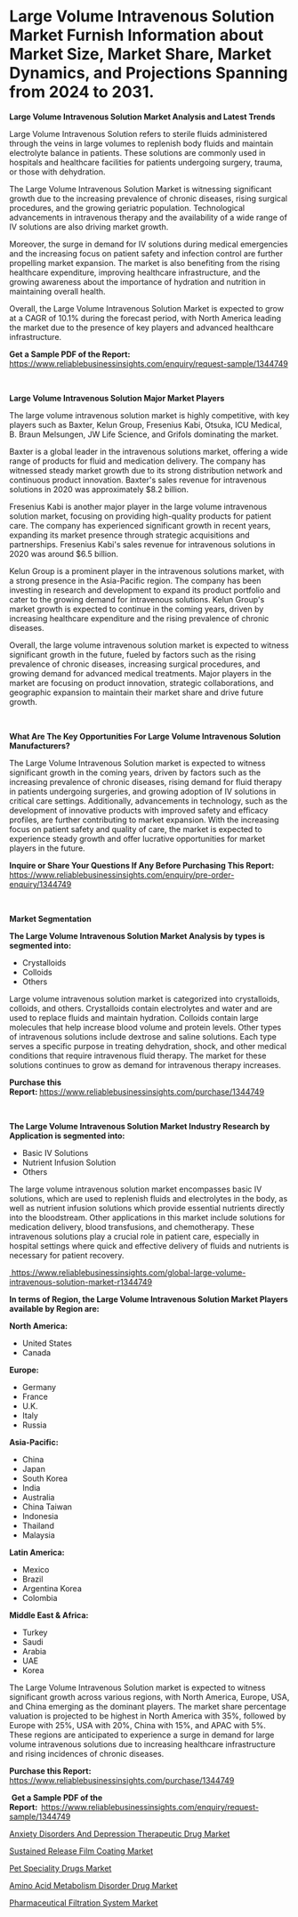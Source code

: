 <p><h1>Large Volume Intravenous Solution Market Furnish Information about Market Size, Market Share, Market Dynamics, and Projections Spanning from 2024 to 2031.</h1></p><p><strong>Large Volume Intravenous Solution Market Analysis and Latest Trends</strong></p>
<p><p>Large Volume Intravenous Solution refers to sterile fluids administered through the veins in large volumes to replenish body fluids and maintain electrolyte balance in patients. These solutions are commonly used in hospitals and healthcare facilities for patients undergoing surgery, trauma, or those with dehydration.</p><p>The Large Volume Intravenous Solution Market is witnessing significant growth due to the increasing prevalence of chronic diseases, rising surgical procedures, and the growing geriatric population. Technological advancements in intravenous therapy and the availability of a wide range of IV solutions are also driving market growth.</p><p>Moreover, the surge in demand for IV solutions during medical emergencies and the increasing focus on patient safety and infection control are further propelling market expansion. The market is also benefiting from the rising healthcare expenditure, improving healthcare infrastructure, and the growing awareness about the importance of hydration and nutrition in maintaining overall health.</p><p>Overall, the Large Volume Intravenous Solution Market is expected to grow at a CAGR of 10.1% during the forecast period, with North America leading the market due to the presence of key players and advanced healthcare infrastructure.</p></p>
<p><strong>Get a Sample PDF of the Report:&nbsp;</strong> <a href="https://www.reliablebusinessinsights.com/enquiry/request-sample/1344749">https://www.reliablebusinessinsights.com/enquiry/request-sample/1344749</a></p>
<p>&nbsp;</p>
<p><strong>Large Volume Intravenous Solution Major Market Players</strong></p>
<p><p>The large volume intravenous solution market is highly competitive, with key players such as Baxter, Kelun Group, Fresenius Kabi, Otsuka, ICU Medical, B. Braun Melsungen, JW Life Science, and Grifols dominating the market. </p><p>Baxter is a global leader in the intravenous solutions market, offering a wide range of products for fluid and medication delivery. The company has witnessed steady market growth due to its strong distribution network and continuous product innovation. Baxter's sales revenue for intravenous solutions in 2020 was approximately $8.2 billion.</p><p>Fresenius Kabi is another major player in the large volume intravenous solution market, focusing on providing high-quality products for patient care. The company has experienced significant growth in recent years, expanding its market presence through strategic acquisitions and partnerships. Fresenius Kabi's sales revenue for intravenous solutions in 2020 was around $6.5 billion.</p><p>Kelun Group is a prominent player in the intravenous solutions market, with a strong presence in the Asia-Pacific region. The company has been investing in research and development to expand its product portfolio and cater to the growing demand for intravenous solutions. Kelun Group's market growth is expected to continue in the coming years, driven by increasing healthcare expenditure and the rising prevalence of chronic diseases.</p><p>Overall, the large volume intravenous solution market is expected to witness significant growth in the future, fueled by factors such as the rising prevalence of chronic diseases, increasing surgical procedures, and growing demand for advanced medical treatments. Major players in the market are focusing on product innovation, strategic collaborations, and geographic expansion to maintain their market share and drive future growth.</p></p>
<p>&nbsp;</p>
<p><strong>What Are The Key Opportunities For Large Volume Intravenous Solution Manufacturers?</strong></p>
<p><p>The Large Volume Intravenous Solution market is expected to witness significant growth in the coming years, driven by factors such as the increasing prevalence of chronic diseases, rising demand for fluid therapy in patients undergoing surgeries, and growing adoption of IV solutions in critical care settings. Additionally, advancements in technology, such as the development of innovative products with improved safety and efficacy profiles, are further contributing to market expansion. With the increasing focus on patient safety and quality of care, the market is expected to experience steady growth and offer lucrative opportunities for market players in the future.</p></p>
<p><strong>Inquire or Share Your Questions If Any Before Purchasing This Report:</strong> <a href="https://www.reliablebusinessinsights.com/enquiry/pre-order-enquiry/1344749">https://www.reliablebusinessinsights.com/enquiry/pre-order-enquiry/1344749</a></p>
<p>&nbsp;</p>
<p><strong>Market Segmentation</strong></p>
<p><strong>The Large Volume Intravenous Solution Market Analysis by types is segmented into:</strong></p>
<p><ul><li>Crystalloids</li><li>Colloids</li><li>Others</li></ul></p>
<p><p>Large volume intravenous solution market is categorized into crystalloids, colloids, and others. Crystalloids contain electrolytes and water and are used to replace fluids and maintain hydration. Colloids contain large molecules that help increase blood volume and protein levels. Other types of intravenous solutions include dextrose and saline solutions. Each type serves a specific purpose in treating dehydration, shock, and other medical conditions that require intravenous fluid therapy. The market for these solutions continues to grow as demand for intravenous therapy increases.</p></p>
<p><strong>Purchase this Report:&nbsp;</strong><a href="https://www.reliablebusinessinsights.com/purchase/1344749">https://www.reliablebusinessinsights.com/purchase/1344749</a></p>
<p>&nbsp;</p>
<p><strong>The Large Volume Intravenous Solution Market Industry Research by Application is segmented into:</strong></p>
<p><ul><li>Basic IV Solutions</li><li>Nutrient Infusion Solution</li><li>Others</li></ul></p>
<p><p>The large volume intravenous solution market encompasses basic IV solutions, which are used to replenish fluids and electrolytes in the body, as well as nutrient infusion solutions which provide essential nutrients directly into the bloodstream. Other applications in this market include solutions for medication delivery, blood transfusions, and chemotherapy. These intravenous solutions play a crucial role in patient care, especially in hospital settings where quick and effective delivery of fluids and nutrients is necessary for patient recovery.</p></p>
<p><a href="https://www.reliablebusinessinsights.com/global-large-volume-intravenous-solution-market-r1344749">&nbsp;https://www.reliablebusinessinsights.com/global-large-volume-intravenous-solution-market-r1344749</a></p>
<p><strong>In terms of Region, the Large Volume Intravenous Solution Market Players available by Region are:</strong></p>
<p>
    <p> <strong> North America: </strong>
        <ul>
            <li>United States</li>
            <li>Canada</li>
        </ul>
        </p> 
    <p> <strong> Europe: </strong>
        <ul>
            <li>Germany</li>
            <li>France</li>
            <li>U.K.</li>
            <li>Italy</li>
            <li>Russia</li>
        </ul>
        </p> 
    <p> <strong> Asia-Pacific: </strong>
        <ul>
            <li>China</li>
            <li>Japan</li>
            <li>South Korea</li>
            <li>India</li>
            <li>Australia</li>
            <li>China Taiwan</li>
            <li>Indonesia</li>
            <li>Thailand</li>
            <li>Malaysia</li>
        </ul>
        </p> 
    <p> <strong> Latin America: </strong>
        <ul>
            <li>Mexico</li>
            <li>Brazil</li>
            <li>Argentina Korea</li>
            <li>Colombia</li>
        </ul>
        </p> 
    <p> <strong> Middle East & Africa: </strong>
        <ul>
            <li>Turkey</li>
            <li>Saudi</li>
            <li>Arabia</li>
            <li>UAE</li>
            <li>Korea</li>
        </ul>
    </p>
    </p>
<p><p>The Large Volume Intravenous Solution market is expected to witness significant growth across various regions, with North America, Europe, USA, and China emerging as the dominant players. The market share percentage valuation is projected to be highest in North America with 35%, followed by Europe with 25%, USA with 20%, China with 15%, and APAC with 5%. These regions are anticipated to experience a surge in demand for large volume intravenous solutions due to increasing healthcare infrastructure and rising incidences of chronic diseases.</p></p>
<p><strong>Purchase this Report: </strong><a href="https://www.reliablebusinessinsights.com/purchase/1344749">https://www.reliablebusinessinsights.com/purchase/1344749</a></p>
<p>&nbsp;<strong>Get a Sample PDF of the Report:&nbsp;&nbsp;</strong><a href="https://www.reliablebusinessinsights.com/enquiry/request-sample/1344749">https://www.reliablebusinessinsights.com/enquiry/request-sample/1344749</a></p>
<p><strong></strong></p>
<p><p><a href="https://github.com/prosalinda88/Market-Research-Report-List-6/blob/main/anxiety-disorders-and-depression-therapeutic-drug-market.md">Anxiety Disorders And Depression Therapeutic Drug Market</a></p><p><a href="https://github.com/NorbertYates/Market-Research-Report-List-6/blob/main/sustained-release-film-coating-market.md">Sustained Release Film Coating Market</a></p><p><a href="https://github.com/globismark/Market-Research-Report-List-5/blob/main/pet-speciality-drugs-market.md">Pet Speciality Drugs Market</a></p><p><a href="https://github.com/susanjprice2023/Market-Research-Report-List-2/blob/main/amino-acid-metabolism-disorder-drug-market.md">Amino Acid Metabolism Disorder Drug Market</a></p><p><a href="https://github.com/dmmanir420/Market-Research-Report-List-2/blob/main/pharmaceutical-filtration-system-market.md">Pharmaceutical Filtration System Market</a></p></p>
